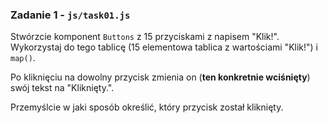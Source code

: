 ### Zadanie 1 - `js/task01.js`
Stwórzcie komponent `Buttons` z 15 przyciskami z napisem "Klik!". Wykorzystaj do tego tablicę (15 elementowa tablica z wartościami "Klik!") i `map()`.

Po kliknięciu na dowolny przycisk zmienia on (**ten konkretnie wciśnięty**) swój tekst na "Kliknięty.".

Przemyślcie w jaki sposób określić, który przycisk został kliknięty.